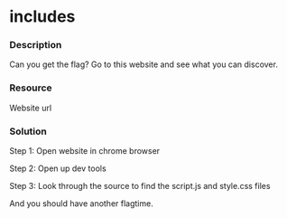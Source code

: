 # includes

### Description

Can you get the flag? Go to this website and see what you can discover.

### Resource

Website url

### Solution

Step 1: Open website in chrome browser

Step 2: Open up dev tools

Step 3: Look through the source to find the script.js and style.css files

And you should have another flagtime.
